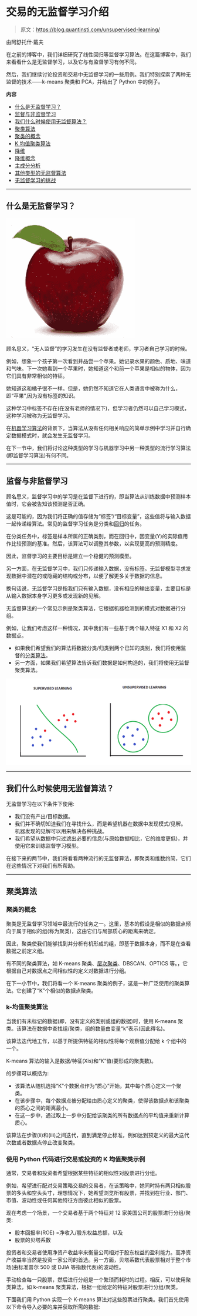 # 交易的无监督学习介绍

> 原文：<https://blog.quantinsti.com/unsupervised-learning/>

由阿舒托什·戴夫

在之前的博客中，我们详细研究了线性回归等监督学习算法。在这篇博客中，我们来看看什么是无监督学习，以及它与有监督学习有何不同。

然后，我们继续讨论投资和交易中无监督学习的一些用例。我们特别探索了两种无监督的技术——k-means 聚类和 PCA，并给出了 Python 中的例子。

**内容**

*   [什么是无监督学习？](#what-is-unsupervised-learning)
*   [监督与非监督学习](#supervised-vs-unsupervised-learning)
*   [我们什么时候使用无监督算法？](#when-do-we-use-unsupervised-algorithms)
*   [聚类算法](#clustering-algorithms)
*   [聚类的概念](#concept-of-clustering)
*   [K 均值聚类算法](#k-means-clustering-algorithm)
*   [降维](#dimensionality-reduction)
*   [降维概念](#concept-of-dimensionality-reduction)
*   [主成分分析](#principal-component-analysis)
*   [其他类型的无监督算法](#other-types-of-unsupervised-algorithms)
*   [无监督学习的挑战](#challenges-in-unsupervised-learning)

* * *

## 什么是无监督学习？

![](img/c8fdd931ed8ecfbbd45e73fc4a72ee8e.png)

顾名思义，“无人监督”的学习发生在没有监督者或老师，学习者自己学习的时候。

例如，想象一个孩子第一次看到并品尝一个苹果。她记录水果的颜色、质地、味道和气味。下一次她看到一个苹果时，她知道这个和前一个苹果是相似的物体，因为它们具有非常相似的特征。

她知道这和橘子很不一样。但是，她仍然不知道它在人类语言中被称为什么，即“苹果”,因为没有标签的知识。

这种学习中标签不存在(在没有老师的情况下)，但学习者仍然可以自己学习模式，这种学习被称为无监督学习。

在[机器学习算法](/trading-using-machine-learning-python/)的背景下，当算法从没有任何相关响应的简单示例中学习并自行确定数据模式时，就会发生无监督学习。

在下一节中，我们将讨论这种类型的学习与机器学习中另一种类型的流行学习算法(即监督学习算法)有何不同。

* * *

## 监督与非监督学习

顾名思义，监督学习中的学习是在监督下进行的，即当算法从训练数据中预测样本值时，它会被告知该预测是否正确。

这是可能的，因为我们将正确的值存储为“标签”/“目标变量”，这些值将与输入数据一起传递给算法。常见的监督学习任务是分类和[回归](https://quantra.quantinsti.com/course/trading-with-machine-learning-regression)的任务。

在分类任务中，标签是样本所属的正确类别，而在回归中，因变量(Y)的实际值用作比较预测的基准。然后，该算法可以调整其参数，以实现更高的预测精度。

因此，监督学习的主要目标是建立一个稳健的预测模型。

另一方面，在无监督学习中，我们只传递输入数据，没有标签。无监督模型寻求发现数据中潜在的或隐藏的结构或分布，以便了解更多关于数据的信息。

换句话说，无监督学习是指我们只有输入数据，没有相应的输出变量，主要目标是从输入数据本身学习更多或发现新的见解。

无监督算法的一个常见示例是聚类算法，它根据机器检测到的模式对数据进行分组。

例如，让我们考虑这样一种情况，其中我们有一些基于两个输入特征 X1 和 X2 的数据点。

*   如果我们希望我们的算法将数据分类/归类到两个已知的类别，我们将使用监督的[分类算法](https://quantra.quantinsti.com/course/trading-machine-learning-classification-svm)。
*   另一方面，如果我们希望算法告诉我们数据是如何构造的，我们将使用无监督聚类算法。

![supervised versus unsupervised learning](img/f54f0e87b567da4128b1424591eb5f0e.png)

* * *

## 我们什么时候使用无监督算法？

无监督学习在以下条件下使用:

*   我们没有产出/目标数据。
*   我们并不确切知道我们在寻找什么，而是希望机器在数据中发现模式/见解。机器发现的见解可以用来解决各种挑战。
*   我们希望从数据中只过滤出必要的信息(与原始数据相比，它的维度更低)，并使用它来训练监督学习模型。

在接下来的两节中，我们将看看两种流行的无监督算法，即聚类和维数约简，它们在这些情况下对我们有所帮助。

* * *

## 聚类算法

### 聚类的概念

聚类是无监督学习领域中最流行的任务之一。这里，基本的假设是相似的数据点倾向于属于相似的组(称为聚类)，这由它们与局部质心的距离来确定。

因此，聚类使我们能够找到并分析有机形成的组，即基于数据本身，而不是在查看数据之前定义组。

有不同的聚类算法，如 K-means 聚类、[层次聚类](/hierarchical-clustering-python/)、DBSCAN、OPTICS 等。，它根据自己对数据点之间相似性的定义对数据进行分组。

在下一小节中，我们将看一个 K-means 聚类的例子，这是一种广泛使用的聚类算法。它创建了“K”个相似的数据点聚类。

### k-均值聚类算法

当我们有未标记的数据(即，没有定义的类别或组的数据)时，使用 K-means 聚类。该算法在数据中查找组/聚类，组的数量由变量“k”表示(因此得名)。

该算法迭代地工作，以基于所提供特征的相似性将每个观察值分配给 k 个组中的一个。

K-means 算法的输入是数据/特征(Xis)和“K”值(要形成的聚类数)。

的步骤可以概括为:

*   该算法从随机选择“K”个数据点作为“质心”开始，其中每个质心定义一个聚类。
*   在该步骤中，每个数据点被分配给由质心定义的聚类，使得该数据点和该聚类的质心之间的距离最小。
*   在这一步中，通过取上一步中分配给该聚类的所有数据点的平均值来重新计算质心。

该算法在步骤(ii)和(iii)之间迭代，直到满足停止标准，例如达到预定义的最大迭代次数或者数据点停止改变聚类。

### 使用 Python 代码进行交易或投资的 K 均值聚类示例

通常，交易者和投资者希望根据某些特征的相似性对股票进行分组。

例如，希望进行配对交易策略交易的交易者，在该策略中，她同时持有两只相似股票的多头和空头头寸，理想情况下，她希望浏览所有股票，并找到在行业、部门、市值、波动性或任何其他特征方面彼此相似的股票。

现在考虑一个场景，一个交易者基于两个特征对 12 家美国公司的股票进行分组/聚类:

*   股本回报率(ROE) =净收入/股东权益总额，以及
*   股票的贝塔系数

投资者和交易者使用净资产收益率来衡量公司相对于股东权益的盈利能力。高净资产收益率当然是投资一家公司的首选。另一方面，贝塔系数代表股票相对于整个市场(由标准普尔 500 或 DJIA 等指数代表)的波动性。

手动检查每一只股票，然后进行分组是一个繁琐而耗时的过程。相反，可以使用聚类算法，如 k-means 聚类算法，根据一组给定的特征对股票进行分组/聚类。

下面我们用 Python 实现一个 K-means 算法对这些股票进行聚类。我们首先使用以下命令导入必要的库并获取所需的数据: